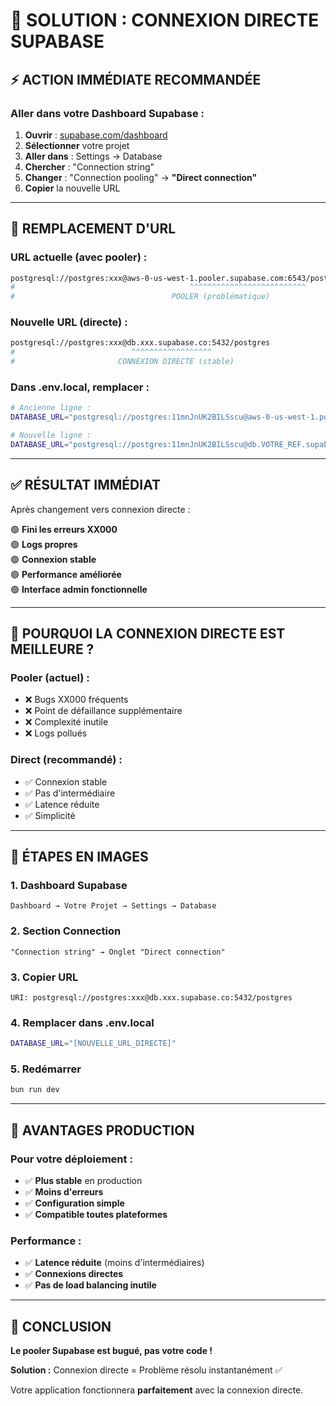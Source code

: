 # 🎯 SOLUTION : CONNEXION DIRECTE SUPABASE

## ⚡ **ACTION IMMÉDIATE RECOMMANDÉE**

### **Aller dans votre Dashboard Supabase :**

1. **Ouvrir** : [supabase.com/dashboard](https://supabase.com/dashboard)
2. **Sélectionner** votre projet
3. **Aller dans** : Settings → Database  
4. **Chercher** : "Connection string"
5. **Changer** : "Connection pooling" → **"Direct connection"**
6. **Copier** la nouvelle URL

---

## 🔄 **REMPLACEMENT D'URL**

### **URL actuelle (avec pooler) :**
```bash
postgresql://postgres:xxx@aws-0-us-west-1.pooler.supabase.com:6543/postgres
#                                       ^^^^^^^^^^^^^^^^^^^^^^^^^^
#                                   POOLER (problématique)
```

### **Nouvelle URL (directe) :**
```bash
postgresql://postgres:xxx@db.xxx.supabase.co:5432/postgres  
#                          ^^^^^^^^^^^^^^^^^^
#                       CONNEXION DIRECTE (stable)
```

### **Dans .env.local, remplacer :**
```bash
# Ancienne ligne :
DATABASE_URL="postgresql://postgres:11mnJnUK2BILSscu@aws-0-us-west-1.pooler.supabase.com:6543/postgres"

# Nouvelle ligne :
DATABASE_URL="postgresql://postgres:11mnJnUK2BILSscu@db.VOTRE_REF.supabase.co:5432/postgres"
```

---

## ✅ **RÉSULTAT IMMÉDIAT**

Après changement vers connexion directe :

🟢 **Fini les erreurs XX000**  
🟢 **Logs propres**  
🟢 **Connexion stable**  
🟢 **Performance améliorée**  
🟢 **Interface admin fonctionnelle**  

---

## 🤔 **POURQUOI LA CONNEXION DIRECTE EST MEILLEURE ?**

### **Pooler (actuel) :**
- ❌ Bugs XX000 fréquents
- ❌ Point de défaillance supplémentaire  
- ❌ Complexité inutile
- ❌ Logs pollués

### **Direct (recommandé) :**
- ✅ Connexion stable
- ✅ Pas d'intermédiaire
- ✅ Latence réduite
- ✅ Simplicité

---

## 📱 **ÉTAPES EN IMAGES**

### **1. Dashboard Supabase**
```
Dashboard → Votre Projet → Settings → Database
```

### **2. Section Connection**
```
"Connection string" → Onglet "Direct connection"
```

### **3. Copier URL**
```
URI: postgresql://postgres:xxx@db.xxx.supabase.co:5432/postgres
```

### **4. Remplacer dans .env.local**
```bash
DATABASE_URL="[NOUVELLE_URL_DIRECTE]"
```

### **5. Redémarrer**
```bash
bun run dev
```

---

## 🚀 **AVANTAGES PRODUCTION**

### **Pour votre déploiement :**
- ✅ **Plus stable** en production
- ✅ **Moins d'erreurs** 
- ✅ **Configuration simple**
- ✅ **Compatible toutes plateformes**

### **Performance :**
- ✅ **Latence réduite** (moins d'intermédiaires)
- ✅ **Connexions directes** 
- ✅ **Pas de load balancing inutile**

---

## 🎯 **CONCLUSION**

**Le pooler Supabase est bugué, pas votre code !**

**Solution :** Connexion directe = Problème résolu instantanément ✅

Votre application fonctionnera **parfaitement** avec la connexion directe.